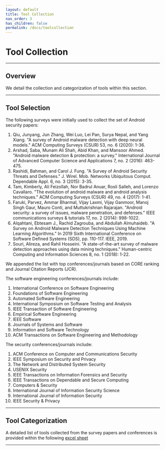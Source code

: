 ```yaml
---
layout: default
title: Tool Collection
nav_order: 3
has_children: false
permalink: /docs/toolcollection
---
```

# Tool Collection
---

## Overview

We detail the collection and categorization of tools within this section.

---

## Tool Selection

The following surveys were initially used to collect the set of Android security papers:

1. Qiu, Junyang, Jun Zhang, Wei Luo, Lei Pan, Surya Nepal, and Yang Xiang. "A survey of Android malware detection with deep neural models." ACM Computing Surveys (CSUR) 53, no. 6 (2020): 1-36.
2. Arshad, Saba, Munam Ali Shah, Abid Khan, and Mansoor Ahmed. "Android malware detection & protection: a survey." International Journal of Advanced Computer Science and Applications 7, no. 2 (2016): 463-475.
3. Rashidi, Bahman, and Carol J. Fung. "A Survey of Android Security Threats and Defenses." J. Wirel. Mob. Networks Ubiquitous Comput. Dependable Appl. 6, no. 3 (2015): 3-35.
4. Tam, Kimberly, Ali Feizollah, Nor Badrul Anuar, Rosli Salleh, and Lorenzo Cavallaro. "The evolution of android malware and android analysis techniques." ACM Computing Surveys (CSUR) 49, no. 4 (2017): 1-41.
5. Faruki, Parvez, Ammar Bharmal, Vijay Laxmi, Vijay Ganmoor, Manoj Singh Gaur, Mauro Conti, and Muttukrishnan Rajarajan. "Android security: a survey of issues, malware penetration, and defenses." IEEE communications surveys & tutorials 17, no. 2 (2014): 998-1022.
6. Alqahtani, Ebtesam J., Rachid Zagrouba, and Abdullah Almuhaideb. "A Survey on Android Malware Detection Techniques Using Machine Learning Algorithms." In 2019 Sixth International Conference on Software Defined Systems (SDS), pp. 110-117. IEEE, 2019.
7. Souri, Alireza, and Rahil Hosseini. "A state-of-the-art survey of malware detection approaches using data mining techniques." Human-centric Computing and Information Sciences 8, no. 1 (2018): 1-22.

We appended the list with top conferences/journals based on CORE ranking and Journal Citation Reports (JCR).

The software engineering conferences/journals include:

1. International Conference on Software Engineering
2. Foundations of Software Engineering
3. Automated Software Engineering
4. International Symposium on Software Testing and Analysis
5. IEEE Transaction of Software Engineering
6. Empirical Software Engineering
7. IEEE Software
8. Journals of Systems and Software
9. Information and Software Technology
10. ACM Transactions on Software Engineering and Methodology

The security conferences/journals include:

1. ACM Conference on Computer and Communications Security
2. IEEE Symposium on Security and Privacy
3. The Network and Distributed System Security
4. USENIX Security
5. IEEE Transactions on Information Forensics and Security
6. IEEE Transactions on Dependable and Secure Computing
7. Computers & Security 
8. International Journal of Information Security Science 
9. International Journal of Information Security
10. IEEE Security & Privacy

---

## Tool Categorization

A detailed list of tools collected from the survey papers and conferences is provided within the following [excel sheet](../../../assets/data/excelsheets/MalwareCollectionStatistics.xlsx)

---

